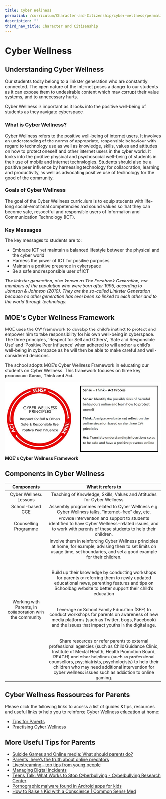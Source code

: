 ```yaml
---
title: Cyber Wellness
permalink: /curriculum/Character-and-Citizenship/cyber-wellness/permalink/
description: ""
third_nav_title: Character and Citizenship
---
```

Cyber Wellness
==============
Understanding Cyber Wellness
----------------------------

Our students today belong to a linkster generation who are constantly connected. The open nature of the internet poses a danger to our students as it can expose them to undesirable content which may corrupt their value systems, and to unnecessary hurts.

Cyber Wellness is important as it looks into the positive well-being of students as they navigate cyberspace.

### What is Cyber Wellness?

Cyber Wellness refers to the positive well-being of internet users. It involves an understanding of the norms of appropriate, responsible behaviour with regard to technology use as well as knowledge, skills, values and attitudes on how to protect oneself and other internet users in the cyber world. It looks into the positive physical and psychosocial well-being of students in their use of mobile and internet technologies. Students should also be a positive peer influence by harnessing technology for collaboration, learning and productivity, as well as advocating positive use of technology for the good of the community.

### Goals of Cyber Wellness

The goal of the Cyber Wellness curriculum is to equip students with life-long social-emotional competencies and sound values so that they can become safe, respectful and responsible users of Information and Communication Technology (ICT).

### Key Messages

The key messages to students are to:

*   Embrace ICT yet maintain a balanced lifestyle between the physical and the cyber world
*   Harness the power of ICT for positive purposes
*   Maintain a positive presence in cyberspace
*   Be a safe and responsible user of ICT

_The linkster generation, also known as The Facebook Generation, are members of the population who were born after 1995, according to Johnson & Johnson (2010). They are the so-called Linkster Generation because no other generation has ever been so linked to each other and to the world through technology._

MOE's Cyber Wellness Framework
------------------------------

MOE uses the CW framework to develop the child’s instinct to protect and empower him to take responsibility for his own well-being in cyberspace. The three principles, ‘Respect for Self and Others', ‘Safe and Responsible Use’ and ‘Positive Peer Influence’ when adhered to will anchor a child’s well-being in cyberspace as he will then be able to make careful and well-considered decisions.

The school adopts MOE’s Cyber Wellness Framework in educating our students on Cyber Wellness. This framework focuses on three key processes: Sense, Think and Act.

![](/images/cyber1.jpg)
**MOE's Cyber Wellness Framework**

Components in Cyber Wellness
----------------------------
| Components 	| What it refers to 	|
|:---:	|:---:	|
| Cyber Wellness Lessons 	| Teaching of Knowledge, Skills, Values and Attitudes for Cyber Wellness 	|
| School-based CCE 	| Assembly programmes related to Cyber Wellness e.g. Cyber Wellness talks, “internet-free” day, etc. 	|
| Counselling Programme 	| Provide intervention and support to students identified to have Cyber Wellness-related issues, and to work with parents of these students to help their children. 	|
| Working with Parents, in collaboration with the community 	| Involve them in reinforcing Cyber Wellness principles at home, for example, advising them to set limits on usage time, set boundaries, and set a good example for their children.<br><br><br>Build up their knowledge by conducting workshops for parents or referring them to newly updated educational news, parenting features and tips on Schoolbag website to better support their child’s education<br><br><br>Leverage on School Family Education (SFE) to conduct workshops for parents on awareness of new media platforms (such as Twitter, blogs, Facebook) and the issues that impact youths in the digital age.<br><br><br>Share resources or refer parents to external professional agencies (such as Child Guidance Clinic, Institute of Mental Health, Health Promotion Board, REACH) and other helplines (such as professional counsellors, psychiatrists, psychologists) to help their children who may need additional intervention for cyber wellness issues such as addiction to online gaming. 	|

Cyber Wellness Ressources for Parents
-------------------------------------

Please click the following links to access a list of guides & tips, resources and useful links to help you to reinforce Cyber Wellness education at home:

*   [Tips for Parents](https://www.moe.gov.sg/-/media/files/parent-kit/cyber-wellness-for-your-child.pdf)
*   [Practising Cyber Wellness](https://www.moe.gov.sg/programmes/cyber-wellness)

More Useful Tips for Parents
----------------------------

*   [Suicide Games and Online media: What should parents do?](https://www.schoolbag.edu.sg/story/suicide-games-and-online-media-what-should-parents-do)
*   [Parents, here's the truth about online predators](https://edition.cnn.com/2017/08/03/health/online-predators-parents-partner/index.html)
*   [Livestreaming - top tips from young people](https://saferinternet.org.uk/blog/livestreaming-top-tips-from-young-people)
*   [Managing Digital Incidents](https://www.netsafe.org.nz/online-incidents/?fbclid=I)
*   [Teens Talk: What Works to Stop Cyberbullying - Cyberbullying Research Center](https://cyberbullying.org/teens-talk-works-stop-cyberbullying)
*   [Pornographic malware found in Android apps for kids](https://money.cnn.com/2018/01/12/technology/porn-ads-apps-google-android/index.html)
*   [How to Raise a Kid with a Conscience | Common Sense Med](https://www.commonsensemedia.org/blog/how-to-raise-a-kid-with-a-conscience)